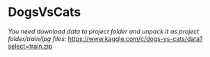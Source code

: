 # DogsVsCats
*You need download data to project folder and unpack it as *project folder*/train/*jpg files*:*  https://www.kaggle.com/c/dogs-vs-cats/data?select=train.zip

